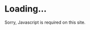 # Loading...
<noscript>
Sorry, Javascript is required on this site.
</noscript>
<script>
let scinfo=location.pathname.slice(1).match(/(\d+)(\w?)/)
if(scinfo){
  location.replace("https://routinehub.co/shortcut/"+scinfo[1])
} else {
  document.write(`
  <h1>Oops!</h1>
  <p>Did you specify a Shortcut?</p>
  `)
}
</script>
